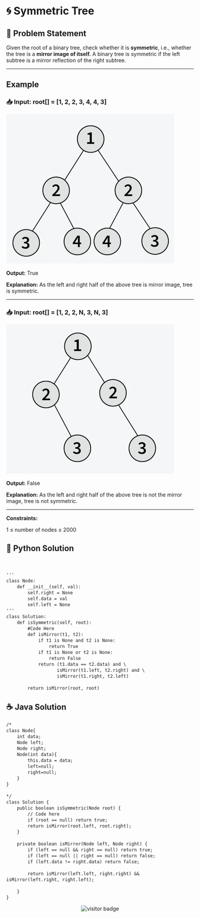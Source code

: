 # 🌀 Symmetric Tree

## 📝 Problem Statement

 Given the root of a binary tree, check whether it is **symmetric**, i.e., whether the tree is a **mirror image of itself.** A binary tree is symmetric if the left subtree is a mirror reflection of the right subtree.

---

## Example

### 📥 Input: root[] = [1, 2, 2, 3, 4, 4, 3]
![Symmetric Tree](assets/tree1.png)

**Output:** True

**Explanation:** As the left and right half of the above tree is mirror image, tree is symmetric.

---

### 📥 Input: root[] = [1, 2, 2, N, 3, N, 3]
![Symmetric Tree](assets/tree2.png)

**Output:** False

**Explanation:** As the left and right half of the above tree is not the mirror image, tree is not symmetric. 

---
**Constraints:**

1  ≤ number of nodes ≤ 2000


## 🐍 Python Solution
```


'''
class Node:
    def __init__(self, val):
        self.right = None
        self.data = val
        self.left = None
'''
class Solution:
    def isSymmetric(self, root):
        #Code Here
        def isMirror(t1, t2):
            if t1 is None and t2 is None:
                return True
            if t1 is None or t2 is None:
                return False
            return (t1.data == t2.data) and \
                   isMirror(t1.left, t2.right) and \
                   isMirror(t1.right, t2.left)

        return isMirror(root, root)
```
## ☕️ Java Solution

```Java(1.8)
/*
class Node{
    int data;
    Node left;
    Node right;
    Node(int data){
        this.data = data;
        left=null;
        right=null;
    }
}

*/
class Solution {
    public boolean isSymmetric(Node root) {
        // Code here
        if (root == null) return true;
        return isMirror(root.left, root.right);
    }
    
    private boolean isMirror(Node left, Node right) {
        if (left == null && right == null) return true;
        if (left == null || right == null) return false;
        if (left.data != right.data) return false;
        
        return isMirror(left.left, right.right) && isMirror(left.right, right.left);
    
    }
}
```
<p align="center">
  <img src="https://visitor-badge.laobi.icu/badge?page_id=second-largest-problem" alt="visitor badge"/>

</p>
